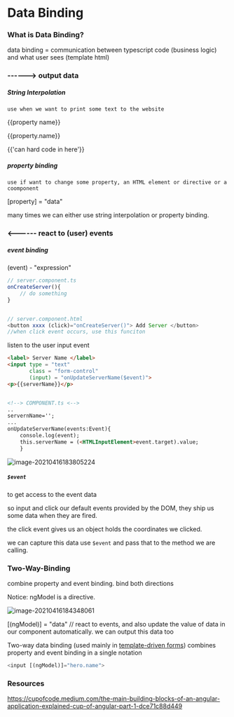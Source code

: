 # Data Binding

### What is Data Binding?

data binding = communication between typescript code (business logic) and what user sees (template html)



### ------>  output data

##### String Interpolation 

`use when we want to print some text to the website `

{{property name}}

{{property.name}}

{{'can hard code in here'}}

##### property binding

`use if want to change some property, an HTML element or directive or a coomponent`

[property] = "data"



many times we can either use string interpolation or property binding.



### <------ react to (user) events

##### event binding 

(event) - "expression"

```typescript
// server.component.ts
onCreateServer(){
    // do something
}


// server.component.html
<button xxxx (click)="onCreateServer()"> Add Server </button> 
//when click event occurs, use this funciton
```



listen to the user input event

```html
<label> Server Name </label>
<input type = "text"
       class = "form-control"
       (input) = "onUpdateServerName($event)">
<p>{{serverName}}</p> 


<!--> COMPONENT.ts <-->
..
servernName='';
...
onUpdateServerName(events:Event){
    console.log(event);
	this.serverName = (<HTMLInputElement>event.target).value;
    }
```

![image-20210416183805224](../../../../../../../Desktop/ShareToMac/code-workspace/typora/antra/resources/image-20210416183805224.png)

##### `$event` 

to get access to the event data

so input and click our default events provided by the DOM, they ship us some data when they are fired.

the click event gives us an object holds the coordinates we clicked.

we can capture this data use `$event` and pass that to the method we are calling.



### Two-Way-Binding

combine property and event binding. bind both directions

Notice: ngModel is a directive. 

![image-20210416184348061](../../../../../../../Desktop/ShareToMac/code-workspace/typora/antra/resources/image-20210416184348061.png)

[(ngModel)] = "data"         // react to events, and also update the value of  data in our component automatically. we can output this data too



Two-way data binding (used mainly in [template-driven forms](https://angular.io/guide/forms)) combines property and event binding in a single notation

```typescript
<input [(ngModel)]="hero.name">
```





### Resources

https://cupofcode.medium.com/the-main-building-blocks-of-an-angular-application-explained-cup-of-angular-part-1-dce71c88d449